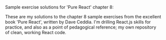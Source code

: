 Sample exercise solutions for 'Pure React' chapter 8:

These are my solutions to the chapter 8 sample exercises from the excellent book 'Pure React', written by Dave Ceddia. I'm drilling React.js skills for practice, and also as a point of pedagogical reference; my own repository of clean, working React code.
